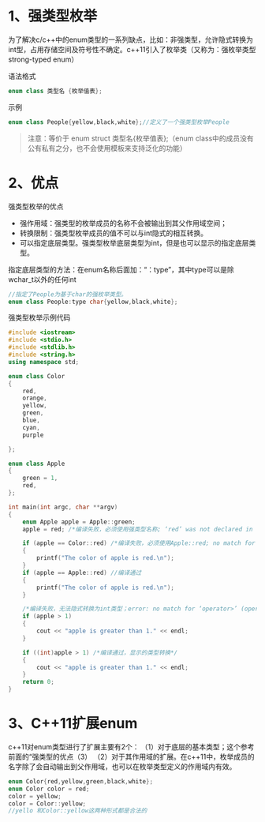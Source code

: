 # 1、强类型枚举

为了解决c/c++中的enum类型的一系列缺点，比如：非强类型，允许隐式转换为int型，占用存储空间及符号性不确定。c++11引入了枚举类（又称为：强枚举类型strong-typed enum）

语法格式

``` cpp
enum class 类型名 {枚举值表}; 
```

示例

``` cpp
enum class People{yellow,black,white};//定义了一个强类型枚举People
```

> 注意：等价于 enum struct 类型名{枚举值表};（enum class中的成员没有公有私有之分，也不会使用模板来支持泛化的功能）

# 2、优点

强类型枚举的优点

- 强作用域：强类型的枚举成员的名称不会被输出到其父作用域空间；
- 转换限制：强类型枚举成员的值不可以与int隐式的相互转换。
- 可以指定底层类型。强类型枚举底层类型为int，但是也可以显示的指定底层类型。

指定底层类型的方法：在enum名称后面加：“：type”，其中type可以是除wchar_t以外的任何int

``` cpp
//指定了People为基于char的强枚举类型。
enum class People:type char{yellow,black,white};
```

强类型枚举示例代码

``` cpp
#include <iostream>
#include <stdio.h>
#include <stdlib.h>
#include <string.h>
using namespace std;

enum class Color
{
    red,
    orange,
    yellow,
    green,
    blue,
    cyan,
    purple

};

enum class Apple
{
    green = 1,
    red,
};

int main(int argc, char **argv)
{
    enum Apple apple = Apple::green;
    apple = red; /*编译失败，必须使用强类型名称; ‘red’ was not declared in this scope*/

    if (apple == Color::red) /*编译失败，必须使用Apple::red; no match for ‘operator==’ (operand types are ‘Apple’ and ‘Color’)*/
    {
        printf("The color of apple is red.\n");
    }
    if (apple == Apple::red) //编译通过
    {
        printf("The color of apple is red.\n");
    }

    /*编译失败，无法隐式转换为int类型；error: no match for ‘operator>’ (operand types are ‘Apple’ and ‘int’)*/
    if (apple > 1)
    {
        cout << "apple is greater than 1." << endl;
    }

    if ((int)apple > 1) /*编译通过，显示的类型转换*/
    {
        cout << "apple is greater than 1." << endl;
    }
    return 0;
}
```

# 3、C++11扩展enum

 c++11对enum类型进行了扩展主要有2个：
（1）对于底层的基本类型；这个参考前面的“强类型的优点（3）
（2）对于其作用域的扩展。在c++11中，枚举成员的名字除了会自动输出到父作用域，也可以在枚举类型定义的作用域内有效。

``` cpp
enum Color{red,yellow,green,black,white};
enum Color color = red;
color = yellow;
color = Color::yellow;
//yello 和Color::yellow这两种形式都是合法的
```

